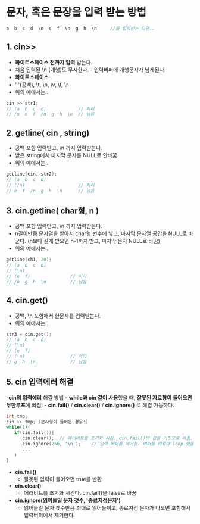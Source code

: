 # 문자, 혹은 문장을 입력 받는 방법

```cpp
a  b  c  d  \n  e  f  \n  g  h  \n     //을 입력받는 다면..
```

## 1. cin>>
 - **화이트스페이스 전까지 입력** 받는다.
 - 처음 입력된 \n (개행)도 무시한다. - 입력버퍼에 개행문자가 남게된다.
  - **화이트스페이스**
   - ' '(공백), \t, \n, \v, \f, \r
 - 위의 예에서는..
```cpp
cin >> str1;
// (a  b  c  d)            // 처리
// /n  e  f  /n  g  h  \n  // 남음
```

## 2. getline( cin , string)
 - 공백 포함 입력받고, \n 까지 입력받는다.
 - 받은 string에서 마지막 문자를 NULL로 안바꿈.
 - 위의 예에서는..
```cpp
getline(cin, str2);
// (a  b  c  d)         
// (/n)                    // 처리
// e  f  /n  g  h  \n      // 남음
```
 
## 3. cin.getline( char형, n )
 - 공백 포함 입력받고, \n 까지 입력받는다.
 - n길이만큼 문자열을 받아서 char형 변수에 넣고, 마지막 문자열 공간을 NULL로 바꾼다. (n보다 길게 받으면 n-1까지 받고, 마지막 문자 NULL로 바꿈)
 - 위의 예에서는..
```cpp
getline(ch1, 20);
// (a  b  c  d)
// (\n)
// (e  f)               // 처리
// /n  g  h  \n         // 남음
``` 
 
## 4. cin.get()
 - 공백, \n 포함해서 한문자를 입력받는다.
 - 위의 예에서는..
 ```cpp
 str3 = cin.get();
// (a  b  c  d)
// (\n)
// (e  f)              
// (\n)                 // 처리
// g  h  \n             // 남음
 ```
 
 ## 5. cin 입력에러 해결
   -**cin의 입력에러** 해결 방법
     - **while과 cin 같이 사용**했을 때, **잘못된 자료형이 들어오면 무한루프**에 빠짐!
     - **cin.fail()** / **cin.clear()** / **cin.ignore()** 로 해결 가능하다.
```cpp
int tmp;
cin >> tmp; (문자형이 들어온 경우!)
while(1){
   if(cin.fail()){
      cin.clear();	// 에러비트를 초기화 시킴. cin.fail()의 값을 거짓으로 바꿈.
      cin.ignore(256, '\n');	// 입력 버퍼를 제거함. 버퍼를 비워야 loop 했을 때 cin에 아무것도 들어오지 않으므로 해결됨.
      ...
   }
}
```
  - **cin.fail()**
     - 잘못된 입력이 들어오면 true를 반환
  - **cin.clear()**
     - 에러비트를 초기화 시킨다. cin.fail()을 false로 바꿈
  - **cin.ignore(읽어들일 문자 갯수, '종료지점문자')**
     - 읽어들일 문자 갯수만큼 최대로 읽어들이고, 종료지점 문자가 나오면 포함해서 입력버퍼에서 제거한다.
 

